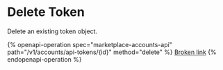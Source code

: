 # Delete Token

Delete an existing token object.

{% openapi-operation spec="marketplace-accounts-api" path="/v1/accounts/api-tokens/{id}" method="delete" %}
[Broken link](broken-reference)
{% endopenapi-operation %}

